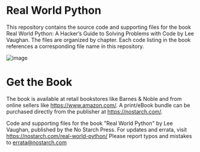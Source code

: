 # Real World Python

This repository contains the source code and supporting files for the book Real World Python: A Hacker’s Guide to Solving Problems with Code by Lee Vaughan. The files are organized by chapter. Each code listing in the book references a corresponding file name in this repository.

![image](https://user-images.githubusercontent.com/31315095/86478311-b3fbbc80-bd0f-11ea-88a6-1db9dca5a5dd.png)

# Get the Book
The book is available at retail bookstores like Barnes & Noble and from online sellers like https://www.amazon.com/. 
A print/eBook bundle can be purchased directly from the publisher at https://nostarch.com/.


Code and supporting files for the book "Real World Python" by Lee Vaughan, published by the No Starch Press.
For updates and errata, visit https://nostarch.com/real-world-python/ 
Please report typos and mistakes to errata@nostarch.com
